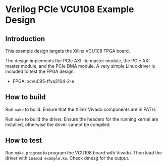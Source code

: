 # Verilog PCIe VCU108 Example Design

## Introduction

This example design targets the Xilinx VCU108 FPGA board.

The design implements the PCIe AXI lite master module, the PCIe AXI master module, and the PCIe DMA module.  A very simple Linux driver is included to test the FPGA design.

*  FPGA: xcvu095-ffva2104-2-e

## How to build

Run `make` to build.  Ensure that the Xilinx Vivado components are in PATH.

Run `make` to build the driver.  Ensure the headers for the running kernel are installed, otherwise the driver cannot be compiled.

## How to test

Run `make program` to program the VCU108 board with Vivado.  Then load the driver with `insmod example.ko`.  Check dmesg for the output.
